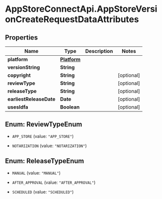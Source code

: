 # AppStoreConnectApi.AppStoreVersionCreateRequestDataAttributes

## Properties

Name | Type | Description | Notes
------------ | ------------- | ------------- | -------------
**platform** | [**Platform**](Platform.md) |  | 
**versionString** | **String** |  | 
**copyright** | **String** |  | [optional] 
**reviewType** | **String** |  | [optional] 
**releaseType** | **String** |  | [optional] 
**earliestReleaseDate** | **Date** |  | [optional] 
**usesIdfa** | **Boolean** |  | [optional] 



## Enum: ReviewTypeEnum


* `APP_STORE` (value: `"APP_STORE"`)

* `NOTARIZATION` (value: `"NOTARIZATION"`)





## Enum: ReleaseTypeEnum


* `MANUAL` (value: `"MANUAL"`)

* `AFTER_APPROVAL` (value: `"AFTER_APPROVAL"`)

* `SCHEDULED` (value: `"SCHEDULED"`)




